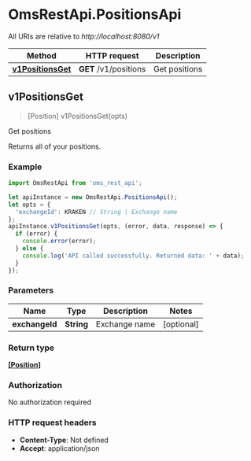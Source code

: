 # OmsRestApi.PositionsApi

All URIs are relative to *http://localhost:8080/v1*

Method | HTTP request | Description
------------- | ------------- | -------------
[**v1PositionsGet**](PositionsApi.md#v1PositionsGet) | **GET** /v1/positions | Get positions



## v1PositionsGet

> [Position] v1PositionsGet(opts)

Get positions

Returns all of your positions.

### Example

```javascript
import OmsRestApi from 'oms_rest_api';

let apiInstance = new OmsRestApi.PositionsApi();
let opts = {
  'exchangeId': KRAKEN // String | Exchange name
};
apiInstance.v1PositionsGet(opts, (error, data, response) => {
  if (error) {
    console.error(error);
  } else {
    console.log('API called successfully. Returned data: ' + data);
  }
});
```

### Parameters


Name | Type | Description  | Notes
------------- | ------------- | ------------- | -------------
 **exchangeId** | **String**| Exchange name | [optional] 

### Return type

[**[Position]**](Position.md)

### Authorization

No authorization required

### HTTP request headers

- **Content-Type**: Not defined
- **Accept**: application/json


